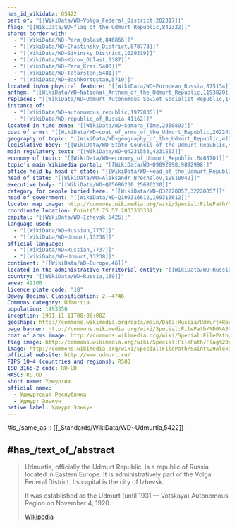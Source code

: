 ```yaml
---
has_id_wikidata: Q5422
part of: "[[WikiData/WD~Volga_Federal_District,202317]]"
flag: "[[WikiData/WD~flag_of_the_Udmurt_Republic,842322]]"
shares border with:
  - "[[WikiData/WD~Perm_Oblast,846866]]"
  - "[[WikiData/WD~Chastinsky_District,870773]]"
  - "[[WikiData/WD~Sivinsky_District,1029319]]"
  - "[[WikiData/WD~Kirov_Oblast,5387]]"
  - "[[WikiData/WD~Perm_Krai,5400]]"
  - "[[WikiData/WD~Tatarstan,5481]]"
  - "[[WikiData/WD~Bashkortostan,5710]]"
located in/on physical feature: "[[WikiData/WD~European_Russia,875134]]"
anthem: "[[WikiData/WD~National_Anthem_of_the_Udmurt_Republic,1193820]]"
replaces: "[[WikiData/WD~Udmurt_Autonomous_Soviet_Socialist_Republic,1429298]]"
instance of:
  - "[[WikiData/WD~autonomous_republic,1977835]]"
  - "[[WikiData/WD~republic_of_Russia,41162]]"
located in time zone: "[[WikiData/WD~Samara_Time,2350893]]"
coat of arms: "[[WikiData/WD~coat_of_arms_of_the_Udmurt_Republic,2622402]]"
geography of topic: "[[WikiData/WD~geography_of_the_Udmurt_Republic,4135653]]"
legislative body: "[[WikiData/WD~State_Council_of_the_Udmurt_Republic,4146733]]"
main regulatory text: "[[WikiData/WD~Q4231553,4231553]]"
economy of topic: "[[WikiData/WD~economy_of_Udmurt_Republic,6465701]]"
topic's main Wikimedia portal: "[[WikiData/WD~Q9892998,9892998]]"
office held by head of state: "[[WikiData/WD~Head_of_the_Udmurt_Republic,16911974]]"
head of state: "[[WikiData/WD~Aleksandr_Brechalov,19818042]]"
executive body: "[[WikiData/WD~Q25686230,25686230]]"
category for people buried here: "[[WikiData/WD~Q32220057,32220057]]"
head of government: "[[WikiData/WD~Q109316612,109316612]]"
locator map image: http://commons.wikimedia.org/wiki/Special:FilePath/Map%20of%20Russia%20%282014%E2%80%932022%29%20-%20Udmurtia.svg
coordinate location: Point(52.75 57.283333333)
capital: "[[WikiData/WD~Izhevsk,5426]]"
language used:
  - "[[WikiData/WD~Russian,7737]]"
  - "[[WikiData/WD~Udmurt,13238]]"
official language:
  - "[[WikiData/WD~Russian,7737]]"
  - "[[WikiData/WD~Udmurt,13238]]"
continent: "[[WikiData/WD~Europe,46]]"
located in the administrative territorial entity: "[[WikiData/WD~Russia,159]]"
country: "[[WikiData/WD~Russia,159]]"
area: 42100
licence plate code: "18"
Dewey Decimal Classification: 2--4746
Commons category: Udmurtia
population: 1493356
inception: 1991-11-11T00:00:00Z
geoshape: http://commons.wikimedia.org/data/main/Data:Russia/Udmurt+Republic.map
page banner: http://commons.wikimedia.org/wiki/Special:FilePath/%D0%A3%D0%B4%D0%BC%D1%83%D1%80%D1%82%D0%B8%D1%8F%20%D0%B1%D0%B0%D0%BD%D0%BD%D0%B5%D1%80%20%D0%BF%D0%B5%D0%B9%D0%B7%D0%B0%D0%B6%D0%B8%20%D0%A3%D0%B4%D0%BC%D1%83%D1%80%D1%82%D0%B8%D0%B8.jpg
coat of arms image: http://commons.wikimedia.org/wiki/Special:FilePath/Coat%20of%20arms%20of%20Udmurtia.svg
flag image: http://commons.wikimedia.org/wiki/Special:FilePath/Flag%20of%20Udmurtia.svg
image: http://commons.wikimedia.org/wiki/Special:FilePath/Saint%20Alexander%20Nevsky%20Cathedral%20%28Izhevsk%29-41.jpg
official website: http://www.udmurt.ru/
FIPS 10-4 (countries and regions): RS80
ISO 3166-2 code: RU-UD
HASC: RU.UD
short name: Удмуртия
official name:
  - Удмуртская Республика
  - Удмурт Элькун
native label: Удмурт Элькун
---
```


#is_/same_as :: [[_Standards/WikiData/WD~Udmurtia,5422]] 

## #has_/text_of_/abstract 

> Udmurtia, officially the Udmurt Republic, is a republic of Russia located in Eastern Europe. 
> It is administratively part of the Volga Federal District. Its capital is the city of Izhevsk.
>
> It was established as the Udmurt (until 1931 — Votskaya) Autonomous Region on November 4, 1920.
>
> [Wikipedia](https://en.wikipedia.org/wiki/Udmurtia) 

